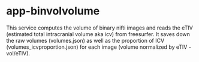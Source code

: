 # app-binvolvolume
This service computes the volume of binary nifti images and reads the eTIV (estimated total intracranial volume aka icv) from freesurfer. It saves down the raw volumes (volumes.json) as well as the proportion of ICV (volumes_icvproportion.json) for each image (volume normalized by eTIV - vol/eTIV). 
